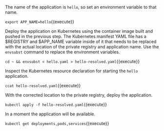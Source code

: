 The name of the application is `hello`, so set an environment variable to that name.

`export APP_NAME=hello`{{execute}}

Deploy the application on Kubernetes using the container image built and pushed in the previous step. The Kubernetes manifest YAML file has a $REGISTRY and $APP_NAME variable inside of it that needs to be replaced with the actual location of the private registry and application name. Use the `envsubst` command to replace the environment variables.

`cd ~ && envsubst < hello.yaml > hello-resolved.yaml`{{execute}}

Inspect the Kubernetes resource declaration for starting the `hello` application.

`ccat hello-resolved.yaml`{{execute}}

With the corrected location to the private registry, deploy the application.

`kubectl apply -f hello-resolved.yaml`{{execute}}

In a moment the application will be available.

`kubectl get deployments,pods,services`{{execute}}
